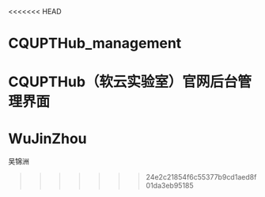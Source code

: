 <<<<<<< HEAD
# CQUPTHub_management
CQUPTHub（软云实验室）官网后台管理界面
=======
# WuJinZhou
吴锦洲
>>>>>>> 24e2c21854f6c55377b9cd1aed8f01da3eb95185
